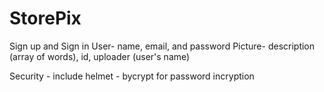 # StorePix

Sign up and Sign in
User- name, email, and password
Picture- description (array of words), id, uploader (user's name)

Security - include helmet - bycrypt for password incryption
